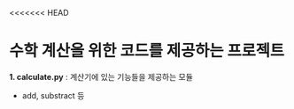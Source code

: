 <<<<<<< HEAD
# 수학 계산을 위한 코드를 제공하는 프로젝트
**1. calculate.py** : 계산기에 있는 기능들을 제공하는 모듈
- add, substract 등
